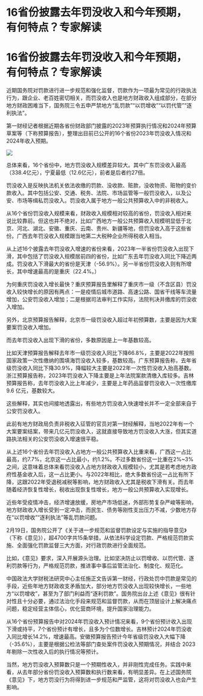 # 16省份披露去年罚没收入和今年预期，有何特点？专家解读

# 16省份披露去年罚没收入和今年预期，有何特点？专家解读

近期国务院对罚款进行进一步规范和强化监督，罚款作为一项最为常见的行政执法行为，跟企业、老百姓密切相关，而罚没收入也是地方财政收入组成部分，在部分地方财政困难当下，国务院三令五申严禁地方“乱罚款”“以罚增收”“以罚代管”“逐利执法”。

第一财经记者根据近期各省份财政部门披露的2023年预算执行情况和2024年预算草案等（下称预算报告），整理出目前已公开的16个省份2023年罚没收入情况和2024年收入预期。

![](https://inews.gtimg.com/om_bt/OmHSDDLjCXWxNCvnPlqHPaB3pjVqAoM_Eu3ykhgWjiIXcAA/1000)

总体来看，16个省份中，地方罚没收入规模差异较大。其中广东罚没收入最高（338.4亿元），宁夏最低（12.6亿元），前者是后者约27倍。

罚没收入是反映执法机关依法收缴的罚款、没收款、赃款，没收物资、赃物的变价款收入。其中包括公安、交通、税务、法院、市场监管等一般罚没收入，以及公安、市场等缉私罚没收入。罚没收入属于地方一般公共预算收入中的非税收入。

从16个省份罚没收入规模来看，财政收入规模相对较高的省份，罚没收入相对来说比较靠前。但这也并不绝对，比如广西地方一般公共预算收入规模明显低于北京、河北、湖北、安徽、重庆、云南、贵州、新疆等地，但罚没收入高于这些省份。广西去年罚没收入规模跟当地第二大税种企业所得税收入相当。

从上述16个披露去年罚没收入增速的省份来看，2023年一半省份罚没收入出现下滑，其中包括了罚没收入规模居前四的省份，比如广东去年罚没收入同比下降近两成。罚没收入下滑最大的省份是天津（-56.9%）。另一半省份罚没收入则有所增长，其中增速最高的是重庆（22.4%。）

为何重庆罚没收入增长最快？重庆预算报告里解释了重庆市一级（不含区县）罚没收入较快增长的原因有两点：一是疫情后城市道路、高速公路、国省干线等车流量增加，公安罚没收入增加；二是根据司法审判工作实际，法院判决并缴库的罚没收入增加。

另外，北京预算报告解释，北京市一级罚没收入超过年初预算数，主要是因为大案要案罚没收入增加。

而去年罚没收入出现下滑的省份，多数原因是上一年基数较高。

比如天津预算报告解释去年市一级罚没收入同比下降66.8%，主要是2022年按照国家政策一次性缴纳的围填海罚没收入较多，基数较高。广东预算报告称，去年省级罚没收入同比下降30.9%，降幅较大主要是2022年一次性罚没收入抬高基数。浙江预算报告称，2023年罚没收入下降主要是上年法院案款清缴入库较多。吉林预算报告称，去年罚没收入比上年减少，主要是上年药品监督罚没收入一次性缴库
9.6 亿元，基数较大。

这些解释，其实也间接地透露出，有些地方罚没收入快速增长并不一定全部来自于公安罚没收入。

此前有地方财政局负责非税收入征管的官员对第一财经解释，当地2022年有一个大案要案结案，带来几亿元罚没收入，这就直接导致地方罚没收入大涨，但其实道路执法相关的公安罚没收入增速很平稳。

从上述16个省份去年罚没收入占地方一般公共预算收入比重来看，广西这一占比最高，约7.7%，北京这一占比最小，约1.2%。不过多数省份这一比重在2%~3%之间，这意味着总体来看罚没收入占地方财政收入规模较小，尤其是若考虑地方政府性基金收入后，这一占比更小。与2022年相比，绝大多数省份这一占比有所下降，这跟2022年受退税减税等影响，地方财政收入尤其是税收下滑有关。而去年随着经济恢复性增长，税收出现恢复性增长，地方一般公共预算收入实现增长。

近些年受疫情冲击，经济增速放缓，房地产市场低迷，外部形势复杂严峻等影响，地方财政收入增长受到一定冲击，而民生、债务等刚性支出压力不减，少数地方存在“以罚增收”“逐利执法”等乱罚款问题。

2月19日，国务院公开了《关于进一步规范和监督罚款设定与实施的指导意见》（下称《意见》），超4700字共15条举措，从依法科学设定罚款、严格规范罚款实施、全面强化罚款监督三大方面，对行政罚款进行全面规范。

比如，《意见》要求，深入开展源头治理。比如坚决防止以罚增收、以罚代管、逐利罚款等行为，严格规范罚款，推进事中事后监管法治化、制度化、规范化。

中国政法大学财税法研究中心主任施正文告诉第一财经，行政处罚中罚款是常见的手段，近些年地方财政收支矛盾加大，部分地方罚没收入出现较快增长，一些地方“以罚增收”，甚至为了部门利益而“逐利罚款”。国务院出台上述《意见》很有针对性且十分必要，通过法治化手段来规范和监督罚款，从而在顶层设计上解决痛点问题，稳定经营主体信心，优化营商环境，提升国家治理能力。

从16个省份预算报告中对2024年罚没收入预计情况来看，9个省份预计收入出现下滑或持平，7个省份预计有增长，且多为个位数增长。吉林预计2024年罚没收入同比增长14.2%，增速最高。安徽预算报告预计今年省级罚没收入大幅下降（-35.6%），主要是根据公检法等部门查处案件罚没收入预期情况，并结合
2023 年剔除一次性收入后的执行情况等预计。

当然，地方罚没收入预算数只是一个预期性收入，并非刚性完成任务。实践中来看，从去年部分省份罚没收入预算数和执行数来看，有明显差异。在上述国务院《意见》下，地方罚没行为将得到进一步规范和严监管，这将对罚没收入也会产生影响。

